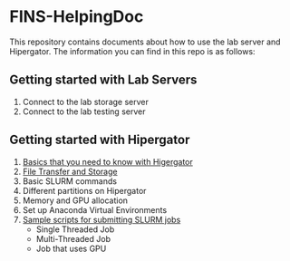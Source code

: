 # FINS-HelpingDoc

This repository contains documents about how to use the lab server and Hipergator. The information you can find in this repo is as follows:

## Getting started with Lab Servers
1. Connect to the lab storage server
2. Connect to the lab testing server

## Getting started with Hipergator
1. [Basics that you need to know with Higergator](https://github.com/zhumd225/FINS-HelpingDoc/blob/main/Getting%20Started%20with%20Hipergator/Basics.md)
2. [File Transfer and Storage](https://github.com/zhumd225/FINS-HelpingDoc/blob/main/Getting%20Started%20with%20Hipergator/File%20Transfer%20and%20Storage.md)
3. Basic SLURM commands
4. Different partitions on Hipergator
5. Memory and GPU allocation
6. Set up Anaconda Virtual Environments
7. [Sample scripts for submitting SLURM jobs](https://github.com/zhumd225/FINS-HelpingDoc/tree/main/Getting%20Started%20with%20Hipergator/SampleScripts)
   * Single Threaded Job
   * Multi-Threaded Job
   * Job that uses GPU
